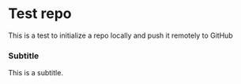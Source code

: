 # Test repo
This is a test to initialize a repo locally and push it remotely to GitHub

### Subtitle
This is a subtitle.